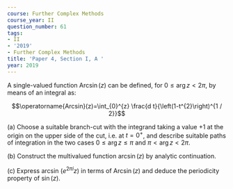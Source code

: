 ```yaml
---
course: Further Complex Methods
course_year: II
question_number: 61
tags:
- II
- '2019'
- Further Complex Methods
title: 'Paper 4, Section I, A '
year: 2019
---
```




A single-valued function $\operatorname{Arcsin}(z)$ can be defined, for $0 \leqslant \arg z<2 \pi$, by means of an integral as:

$$\operatorname{Arcsin}(z)=\int_{0}^{z} \frac{d t}{\left(1-t^{2}\right)^{1 / 2}}$$

(a) Choose a suitable branch-cut with the integrand taking a value $+1$ at the origin on the upper side of the cut, i.e. at $t=0^{+}$, and describe suitable paths of integration in the two cases $0 \leqslant \arg z \leqslant \pi$ and $\pi<\arg z<2 \pi$.

(b) Construct the multivalued function $\arcsin (z)$ by analytic continuation.

(c) Express arcsin $\left(e^{2 \pi i} z\right)$ in terms of $\operatorname{Arcsin}(z)$ and deduce the periodicity property of $\sin (z)$.
